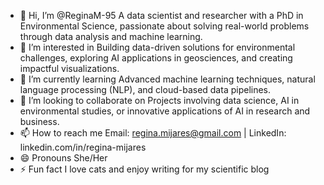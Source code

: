 - 👋 Hi, I’m @ReginaM-95
    A data scientist and researcher with a PhD in Environmental Science, passionate about solving real-world problems through data analysis and machine learning.
- 👀 I’m interested in
    Building data-driven solutions for environmental challenges, exploring AI applications in geosciences, and creating impactful visualizations.
- 🌱 I’m currently learning
    Advanced machine learning techniques, natural language processing (NLP), and cloud-based data pipelines.
- 💞️ I’m looking to collaborate on
    Projects involving data science, AI in environmental studies, or innovative applications of AI in research and business.
- 📫 How to reach me
    Email: regina.mijares@gmail.com | LinkedIn: linkedin.com/in/regina-mijares
- 😄 Pronouns
    She/Her
- ⚡ Fun fact
    I love cats and enjoy writing for my scientific blog

<!---
ReginaM-95/ReginaM-95 is a ✨ special ✨ repository because its `README.md` (this file) appears on your GitHub profile.
You can click the Preview link to take a look at your changes.
--->
